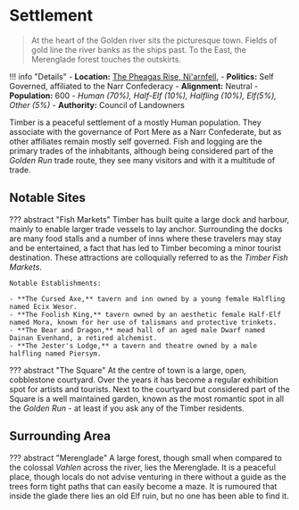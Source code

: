 # Settlement
> At the heart of the Golden river sits the picturesque town. Fields of gold line the river banks as the ships past. To the East, the Merenglade forest touches the outskirts.

!!! info "Details"
    - **Location:** [The Pheagas Rise, Ni'arnfell](../../../realms/niarnfell/#the-pheagas-rise), 
    - **Politics:** Self Governed, affiliated to the Narr Confederacy
    - **Alignment:** Neutral
    - **Population:** 600 - _Human (70%), Half-Elf (10%), Halfling (10%), Elf(5%), Other (5%)_
    - **Authority:** Council of Landowners

Timber is a peaceful settlement of a mostly Human population. They associate with the governance of Port Mere as a Narr Confederate, but as other affiliates remain mostly self governed. Fish and logging are the primary trades of the inhabitants, although being considered part of the _Golden Run_ trade route, they see many visitors and with it a multitude of trade.

## Notable Sites

??? abstract "Fish Markets"
    Timber has built quite a large dock and harbour, mainly to enable larger trade vessels to lay anchor. Surrounding the docks are many food stalls and a number of inns where these travelers may stay and be entertained, a fact that has led to Timber becoming a minor tourist destination. These attractions are colloquially referred to as the _Timber Fish Markets_.

    Notable Establishments:

    - **The Cursed Axe,** tavern and inn owned by a young female Halfling named Ecix Wesor.
    - **The Foolish King,** tavern owned by an aesthetic female Half-Elf named Mora, known for her use of talismans and protective trinkets.
    - **The Bear and Dragon,** mead hall of an aged male Dwarf named Dainan Evenhand, a retired alchemist.
    - **The Jester's Lodge,** a tavern and theatre owned by a male halfling named Piersym.

??? abstract "The Square"
    At the centre of town is a large, open, cobblestone courtyard. Over the years it has become a regular exhibition spot for artists and tourists. Next to the courtyard but considered part of the Square is a well maintained garden, known as the most romantic spot in all the _Golden Run_ - at least if you ask any of the Timber residents.

## Surrounding Area

??? abstract "Merenglade"
    A large forest, though small when compared to the colossal _Vahlen_ across the river, lies the Merenglade. It is a peaceful place, though locals do not advise venturing in there without a guide as the trees form tight paths that can easily become a maze. It is rumoured that inside the glade there lies an old Elf ruin, but no one has been able to find it.